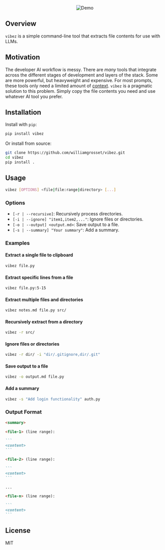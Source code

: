 <p align="center">
  <img src="https://github.com/user-attachments/assets/58a0f433-2271-49c8-ad80-3f56f060fce4" alt="Demo" />
</p>

## Overview

`vibez` is a simple command-line tool that extracts file contents for use with LLMs.

## Motivation

The developer AI workflow is messy. There are _many_ tools that integrate across the different stages of development and layers of the stack. Some are more powerful, but heavyweight and expensive. For most prompts, these tools only need a limited amount of [context](https://en.wikipedia.org/wiki/Large_language_model#Prompt_engineering,_attention_mechanism,_and_context_window). `vibez` is a pragmatic solution to this problem. Simply copy the file contents you need and use whatever AI tool you prefer.

## Installation

Install with `pip`:

```sh
pip install vibez
```

Or install from source:

```sh
git clone https://github.com/williamgrosset/vibez.git
cd vibez
pip install .
```

## Usage

```sh
vibez [OPTIONS] <file|file:range|directory> [...]
```

### Options

- `[-r | --recursive]`: Recursively process directories.
- `[-i | --ignore] "item1,item2,..."`: Ignore files or directories.
- `[-o | --output] <output.md>`: Save output to a file.
- `[-s | --summary] "Your summary"`: Add a summary.

### Examples

#### Extract a single file to clipboard

```sh
vibez file.py
```

#### Extract specific lines from a file

```sh
vibez file.py:5-15
```

#### Extract multiple files and directories

```sh
vibez notes.md file.py src/
```

#### Recursively extract from a directory

```sh
vibez -r src/
```

#### Ignore files or directories

```sh
vibez -r dir/ -i "dir/.gitignore,dir/.git"
```

#### Save output to a file

```sh
vibez -o output.md file.py
```

#### Add a summary

```sh
vibez -s "Add login functionality" auth.py
```

### Output Format

````md
<summary>

<file-1> (line range):

```
<content>
```

<file-2> (line range):

```
<content>
```

...

<file-n> (line range):

```
<content>
```
````

## License

MIT
